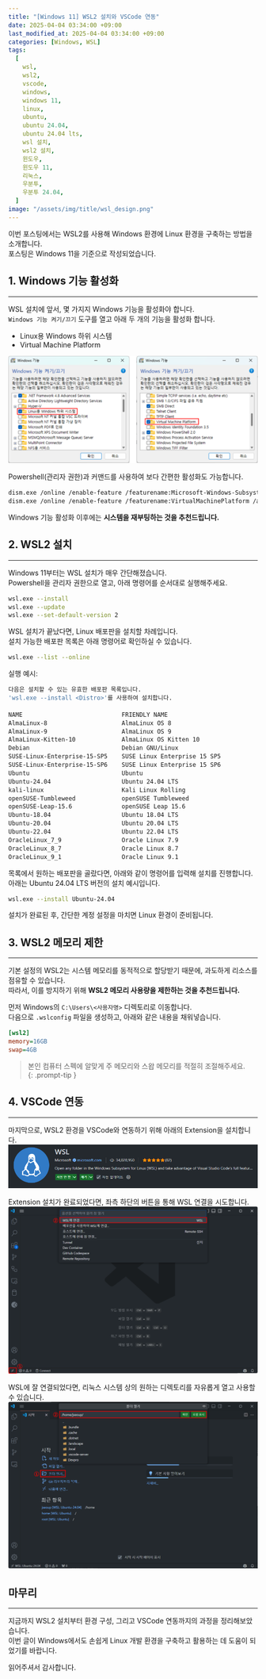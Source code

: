 ```yaml
---
title: "[Windows 11] WSL2 설치와 VSCode 연동"
date: 2025-04-04 03:34:00 +09:00
last_modified_at: 2025-04-04 03:34:00 +09:00
categories: [Windows, WSL]
tags:
  [
    wsl,
    wsl2,
    vscode,
    windows,
    windows 11,
    linux,
    ubuntu,
    ubuntu 24.04,
    ubuntu 24.04 lts,
    wsl 설치,
    wsl2 설치,
    윈도우,
    윈도우 11,
    리눅스,
    우분투,
    우분투 24.04,
  ]
image: "/assets/img/title/wsl_design.png"
---
```


이번 포스팅에서는 WSL2를 사용해 Windows 환경에 Linux 환경을 구축하는 방법을 소개합니다.  
포스팅은 Windows 11을 기준으로 작성되었습니다.  

## 1. Windows 기능 활성화
---
WSL 설치에 앞서, 몇 가지지 Windows 기능을 활성화야 합니다.  
`Windows 기능 켜기/끄기` 도구를 열고 아래 두 개의 기능을 활성화 합니다.  
* Linux용 Windows 하위 시스템
* Virtual Machine Platform

![windows_function](/assets/img/posts/windows/wsl/windows_function.png)  

Powershell(관리자 권한)과 커맨드를 사용하여 보다 간편한 활성화도 가능합니다.  
```bash
dism.exe /online /enable-feature /featurename:Microsoft-Windows-Subsystem-Linux /all /norestart
dism.exe /online /enable-feature /featurename:VirtualMachinePlatform /all /norestart
```

Windows 기능 활성화 이후에는 **시스템을 재부팅하는 것을 추천드립니다.**  

## 2. WSL2 설치
---
Windows 11부터는 WSL 설치가 매우 간단해졌습니다.  
Powershell을 관리자 권한으로 열고, 아래 명령어를 순서대로 실행해주세요.  
```bash
wsl.exe --install
wsl.exe --update
wsl.exe --set-default-version 2
```

WSL 설치가 끝났다면, Linux 배포판을 설치할 차례입니다.  
설치 가능한 배포판 목록은 아래 명령어로 확인하실 수 있습니다.  
```bash
wsl.exe --list --online
```

실행 예시:  
```bash
다음은 설치할 수 있는 유효한 배포판 목록입니다.
'wsl.exe --install <Distro>'를 사용하여 설치합니다.

NAME                            FRIENDLY NAME
AlmaLinux-8                     AlmaLinux OS 8
AlmaLinux-9                     AlmaLinux OS 9
AlmaLinux-Kitten-10             AlmaLinux OS Kitten 10
Debian                          Debian GNU/Linux
SUSE-Linux-Enterprise-15-SP5    SUSE Linux Enterprise 15 SP5
SUSE-Linux-Enterprise-15-SP6    SUSE Linux Enterprise 15 SP6
Ubuntu                          Ubuntu
Ubuntu-24.04                    Ubuntu 24.04 LTS
kali-linux                      Kali Linux Rolling
openSUSE-Tumbleweed             openSUSE Tumbleweed
openSUSE-Leap-15.6              openSUSE Leap 15.6
Ubuntu-18.04                    Ubuntu 18.04 LTS
Ubuntu-20.04                    Ubuntu 20.04 LTS
Ubuntu-22.04                    Ubuntu 22.04 LTS
OracleLinux_7_9                 Oracle Linux 7.9
OracleLinux_8_7                 Oracle Linux 8.7
OracleLinux_9_1                 Oracle Linux 9.1
```

목록에서 원하는 배포판을 골랐다면, 아래와 같이 명령어를 입력해 설치를 진행합니다.  
아래는 Ubuntu 24.04 LTS 버전의 설치 예시입니다.  
```bash
wsl.exe --install Ubuntu-24.04
```

설치가 완료된 후, 간단한 계정 설정을 마치면 Linux 환경이 준비됩니다.  

## 3. WSL2 메모리 제한
---
기본 설정의 WSL2는 시스템 메모리를 동적적으로 할당받기 때문에, 과도하게 리소스를 점유할 수 있습니다.  
따라서, 이를 방지하기 위해 **WSL2 메모리 사용량을 제한하는 것을 추천드립니다.**  

먼저 Windows의 `C:\Users\<사용자명>` 디렉토리로 이동합니다.  
다음으로 `.wslconfig` 파일을 생성하고, 아래와 같은 내용을 채워넣습니다.  
```ini
[wsl2]
memory=16GB
swap=4GB
```

> 본인 컴퓨터 스펙에 알맞게 주 메모리와 스왑 메모리를 적절히 조절해주세요.  
{: .prompt-tip }

## 4. VSCode 연동
---
마지막으로, WSL2 환경을 VSCode와 연동하기 위해 아래의 Extension을 설치합니다.  
![vscode_wsl_extension](/assets/img/posts/windows/wsl/vscode_wsl_extension.png)  

Extension 설치가 완료되었다면, 좌측 하단의 버튼을 통해 WSL 연결을 시도합니다.  
![vscode_wsl_connection_1](/assets/img/posts/windows/wsl/vscode_wsl_connection_1.png)  

WSL에 잘 연결되었다면, 리눅스 시스템 상의 원하는 디렉토리를 자유롭게 열고 사용할 수 있습니다.  
![vscode_wsl_connection_2](/assets/img/posts/windows/wsl/vscode_wsl_connection_2.png)  

## 마무리
---
지금까지 WSL2 설치부터 환경 구성, 그리고 VSCode 연동까지의 과정을 정리해보았습니다.  
이번 글이 Windows에서도 손쉽게 Linux 개발 환경을 구축하고 활용하는 데 도움이 되었기를 바랍니다.  

읽어주셔서 감사합니다.  
